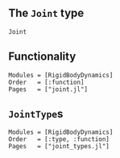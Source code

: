 ## The `Joint` type

```@docs
Joint
```

## Functionality

```@autodocs
Modules = [RigidBodyDynamics]
Order   = [:function]
Pages   = ["joint.jl"]
```

## `JointType`s

```@autodocs
Modules = [RigidBodyDynamics]
Order   = [:type, :function]
Pages   = ["joint_types.jl"]
```
